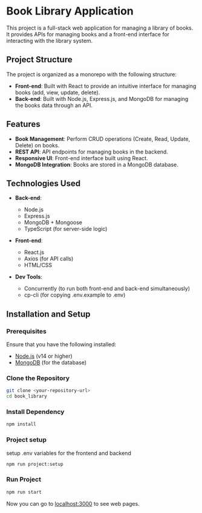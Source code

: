 # Book Library Application

This project is a full-stack web application for managing a library of books. It provides APIs for managing books and a front-end interface for interacting with the library system.

## Project Structure

The project is organized as a monorepo with the following structure:

- **Front-end**: Built with React to provide an intuitive interface for managing books (add, view, update, delete).
- **Back-end**: Built with Node.js, Express.js, and MongoDB for managing the books data through an API.

## Features

- **Book Management**: Perform CRUD operations (Create, Read, Update, Delete) on books.
- **REST API**: API endpoints for managing books in the backend.
- **Responsive UI**: Front-end interface built using React.
- **MongoDB Integration**: Books are stored in a MongoDB database.

## Technologies Used

- **Back-end**:

  - Node.js
  - Express.js
  - MongoDB + Mongoose
  - TypeScript (for server-side logic)

- **Front-end**:

  - React.js
  - Axios (for API calls)
  - HTML/CSS

- **Dev Tools**:
  - Concurrently (to run both front-end and back-end simultaneously)
  - cp-cli (for copying .env.example to .env)

## Installation and Setup

### Prerequisites

Ensure that you have the following installed:

- [Node.js](https://nodejs.org/) (v14 or higher)
- [MongoDB](https://www.mongodb.com/) (for the database)

### Clone the Repository

```bash
git clone <your-repository-url>
cd book_library
```

### Install Dependency

```bash
npm install
```

### Project setup

setup .env variables for the frontend and backend

```bash
npm run project:setup
```

### Run Project

```bash
npm run start
```

Now you can go to [localhost:3000](http://localhost:3000/) to see web pages.
